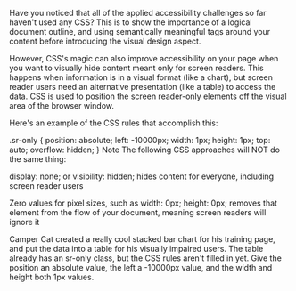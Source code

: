 Have you noticed that all of the applied accessibility challenges so far haven't used any CSS? This is to show the importance of a logical document outline, and using semantically meaningful tags around your content before introducing the visual design aspect.

However, CSS's magic can also improve accessibility on your page when you want to visually hide content meant only for screen readers. This happens when information is in a visual format (like a chart), but screen reader users need an alternative presentation (like a table) to access the data. CSS is used to position the screen reader-only elements off the visual area of the browser window.

Here's an example of the CSS rules that accomplish this:

.sr-only {
  position: absolute;
  left: -10000px;
  width: 1px;
  height: 1px;
  top: auto;
  overflow: hidden;
}
Note
The following CSS approaches will NOT do the same thing:


display: none; or visibility: hidden; hides content for everyone, including screen reader users

Zero values for pixel sizes, such as width: 0px; height: 0px; removes that element from the flow of your document, meaning screen readers will ignore it


Camper Cat created a really cool stacked bar chart for his training page, and put the data into a table for his visually impaired users. The table already has an sr-only class, but the CSS rules aren't filled in yet. Give the position an absolute value, the left a -10000px value, and the width and height both 1px values.
